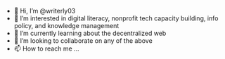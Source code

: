 - 👋 Hi, I’m @writerly03
- 👀 I’m interested in digital literacy, nonprofit tech capacity building, info policy, and knowledge management
- 🌱 I’m currently learning about the decentralized web
- 💞️ I’m looking to collaborate on any of the above
- 📫 How to reach me ...

<!---
writerly03/writerly03 is a ✨ special ✨ repository because its `README.md` (this file) appears on your GitHub profile.
You can click the Preview link to take a look at your changes.
--->
